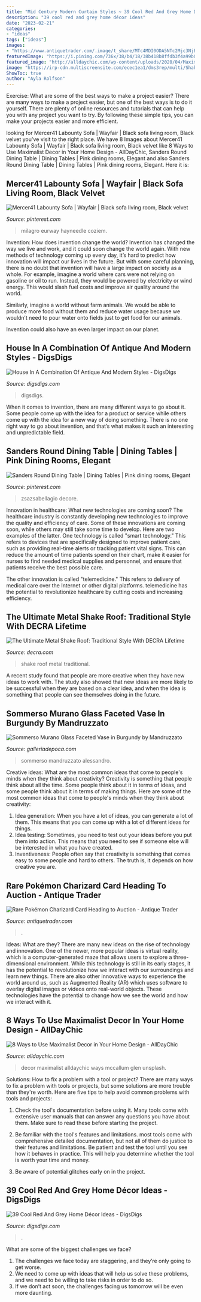 ```yaml
---
title: "Mid Century Modern Curtain Styles ~ 39 Cool Red And Grey Home Décor Ideas"
description: "39 cool red and grey home décor ideas"
date: "2023-02-21"
categories:
- "ideas"
tags: ["ideas"]
images:
- "https://www.antiquetrader.com/.image/t_share/MTc4MDI0ODA5NTc2Mjc3NjEz/pokemon-charizardcropped2.jpg"
featuredImage: "https://i.pinimg.com/736x/38/b4/18/38b418b8ffdb3f4a99b0d132ecd4f0e2.jpg"
featured_image: "http://alldaychic.com/wp-content/uploads/2020/04/Maximalist-Decor.jpg"
image: "https://irp-cdn.multiscreensite.com/ecec1ea1/dms3rep/multi/ShakeXD-PinnacleGrey22_1024.jpg"
ShowToc: true
author: "Ayla Rolfson"
---
```



Exercise: What are some of the best ways to make a project easier?
There are many ways to make a project easier, but one of the best ways is to do it yourself. There are plenty of online resources and tutorials that can help you with any project you want to try. By following these simple tips, you can make your projects easier and more efficient.

	

		
looking for Mercer41 Labounty Sofa | Wayfair | Black sofa living room, Black velvet you've visit to the right place. We have 8 Images about Mercer41 Labounty Sofa | Wayfair | Black sofa living room, Black velvet like 8 Ways to Use Maximalist Decor in Your Home Design - AllDayChic, Sanders Round Dining Table | Dining Tables | Pink dining rooms, Elegant and also Sanders Round Dining Table | Dining Tables | Pink dining rooms, Elegant. Here it is:
		
    
## Mercer41 Labounty Sofa | Wayfair | Black Sofa Living Room, Black Velvet

<img loading=lazy src="https://i.pinimg.com/736x/38/b4/18/38b418b8ffdb3f4a99b0d132ecd4f0e2.jpg" onerror="this.onerror=null;this.src='https://tse1.mm.bing.net/th?id=OIP._O7yEatc6hqdI97H9eFXhQHaHa&amp;pid=15.1';" alt="Mercer41 Labounty Sofa | Wayfair | Black sofa living room, Black velvet">

_Source: pinterest.com_

>milagro eurway hayneedle coziem. 

	

Invention: How does invention change the world?
Invention has changed the way we live and work, and it could soon change the world again. With new methods of technology coming up every day, it’s hard to predict how innovation will impact our lives in the future. But with some careful planning, there is no doubt that invention will have a large impact on society as a whole. 
For example, imagine a world where cars were not relying on gasoline or oil to run. Instead, they would be powered by electricity or wind energy. This would slash fuel costs and improve air quality around the world. 

Similarly, imagine a world without farm animals. We would be able to produce more food without them and reduce water usage because we wouldn’t need to pour water onto fields just to get food for our animals. 

 Invention could also have an even larger impact on our planet.

    
## House In A Combination Of Antique And Modern Styles - DigsDigs

<img loading=lazy src="https://www.digsdigs.com/photos/house-in-a-combination-of-antique-and-modern-styles-4.jpg" onerror="this.onerror=null;this.src='https://tse2.mm.bing.net/th?id=OIP.eRwmCo5plXfJf3tnUnoxXQHaK2&amp;pid=15.1';" alt="House In A Combination Of Antique And Modern Styles - DigsDigs">

_Source: digsdigs.com_

>digsdigs. 

	

When it comes to invention, there are many different ways to go about it. Some people come up with the idea for a product or service while others come up with the idea for a new way of doing something. There is no one right way to go about invention, and that’s what makes it such an interesting and unpredictable field.

    
## Sanders Round Dining Table | Dining Tables | Pink Dining Rooms, Elegant

<img loading=lazy src="https://i.pinimg.com/736x/1f/dc/5b/1fdc5bfd81dcadf6601990725b955e1a.jpg" onerror="this.onerror=null;this.src='https://tse4.mm.bing.net/th?id=OIP.zKjv5k16_-8ZxDrq0-uuAgHaFT&amp;pid=15.1';" alt="Sanders Round Dining Table | Dining Tables | Pink dining rooms, Elegant">

_Source: pinterest.com_

>zsazsabellagio decore. 

	

Innovation in healthcare: What new technologies are coming soon?
The healthcare industry is constantly developing new technologies to improve the quality and efficiency of care. Some of these innovations are coming soon, while others may still take some time to develop. Here are two examples of the latter. 
One technology is called "smart technology." This refers to devices that are specifically designed to improve patient care, such as providing real-time alerts or tracking patient vital signs. This can reduce the amount of time patients spend on their chart, make it easier for nurses to find needed medical supplies and personnel, and ensure that patients receive the best possible care. 

The other innovation is called "telemedicine." This refers to delivery of medical care over the Internet or other digital platforms. telemedicine has the potential to revolutionize healthcare by cutting costs and increasing efficiency.

    
## The Ultimate Metal Shake Roof: Traditional Style With DECRA Lifetime

<img loading=lazy src="https://irp-cdn.multiscreensite.com/ecec1ea1/dms3rep/multi/ShakeXD-PinnacleGrey22_1024.jpg" onerror="this.onerror=null;this.src='https://tse2.mm.bing.net/th?id=OIP.JLTtK0lVqOK3s52vAFrtxQHaFj&amp;pid=15.1';" alt="The Ultimate Metal Shake Roof: Traditional Style With DECRA Lifetime">

_Source: decra.com_

>shake roof metal traditional. 

	

A recent study found that people are more creative when they have new ideas to work with. The study also showed that new ideas are more likely to be successful when they are based on a clear idea, and when the idea is something that people can see themselves doing in the future.

    
## Sommerso Murano Glass Faceted Vase In Burgundy By Mandruzzato

<img loading=lazy src="https://isteam.wsimg.com/ip/0859fd03-2a6c-11e6-99bf-14feb5d9f2e6/ols/7870_original/:/rs=w:600,h:600" onerror="this.onerror=null;this.src='https://tse1.mm.bing.net/th?id=OIP.cJfwdqyLd3jbztLMo39FagAAAA&amp;pid=15.1';" alt="Sommerso Murano Glass Faceted Vase in Burgundy by Mandruzzato">

_Source: galleriadepoca.com_

>sommerso mandruzzato alessandro. 

	

Creative ideas: What are the most common ideas that come to people's minds when they think about creativity?
Creativity is something that people think about all the time. Some people think about it in terms of ideas, and some people think about it in terms of making things. Here are some of the most common ideas that come to people's minds when they think about creativity: 
1. Idea generation: When you have a lot of ideas, you can generate a lot of them. This means that you can come up with a lot of different ideas for things. 
2. Idea testing: Sometimes, you need to test out your ideas before you put them into action. This means that you need to see if someone else will be interested in what you have created. 
3. Inventiveness: People often say that creativity is something that comes easy to some people and hard to others. The truth is, it depends on how creative you are.

    
## Rare Pokémon Charizard Card Heading To Auction - Antique Trader

<img loading=lazy src="https://www.antiquetrader.com/.image/t_share/MTc4MDI0ODA5NTc2Mjc3NjEz/pokemon-charizardcropped2.jpg" onerror="this.onerror=null;this.src='https://tse3.mm.bing.net/th?id=OIP.nxWp9kf1-1Li4o7PHgZ_4wHaFH&amp;pid=15.1';" alt="Rare Pokémon Charizard Card Heading to Auction - Antique Trader">

_Source: antiquetrader.com_

>. 

	

Ideas: What are they?
There are many new ideas on the rise of technology and innovation. One of the newer, more popular ideas is virtual reality, which is a computer-generated maze that allows users to explore a three-dimensional environment. While this technology is still in its early stages, it has the potential to revolutionize how we interact with our surroundings and learn new things. There are also other innovative ways to experience the world around us, such as Augmented Reality (AR) which uses software to overlay digital images or videos onto real-world objects. These technologies have the potential to change how we see the world and how we interact with it.

    
## 8 Ways To Use Maximalist Decor In Your Home Design - AllDayChic

<img loading=lazy src="http://alldaychic.com/wp-content/uploads/2020/04/Maximalist-Decor.jpg" onerror="this.onerror=null;this.src='https://tse3.mm.bing.net/th?id=OIP.tTsDlExKCtuertjE8PRLuwHaLH&amp;pid=15.1';" alt="8 Ways to Use Maximalist Decor in Your Home Design - AllDayChic">

_Source: alldaychic.com_

>decor maximalist alldaychic ways mccallum glen unsplash. 

	

Solutions: How to fix a problem with a tool or project?
There are many ways to fix a problem with tools or projects, but some solutions are more trouble than they're worth. Here are five tips to help avoid common problems with tools and projects:
1. Check the tool's documentation before using it. Many tools come with extensive user manuals that can answer any questions you have about them. Make sure to read these before starting the project.

2. Be familiar with the tool's features and limitations. most tools come with comprehensive detailed documentation, but not all of them do justice to their features and limitations. Be patient and test the tool until you see how it behaves in practice. This will help you determine whether the tool is worth your time and money.

3. Be aware of potential glitches early on in the project.

    
## 39 Cool Red And Grey Home Décor Ideas - DigsDigs

<img loading=lazy src="https://www.digsdigs.com/photos/cool-red-and-grey-home-decor-ideas-37.jpg" onerror="this.onerror=null;this.src='https://tse3.mm.bing.net/th?id=OIP.Jb1lvhWp8B7FcUpgwVZEdAHaJ4&amp;pid=15.1';" alt="39 Cool Red And Grey Home Décor Ideas - DigsDigs">

_Source: digsdigs.com_

>. 

	

What are some of the biggest challenges we face?
1. The challenges we face today are staggering, and they’re only going to get worse.
2. We need to come up with ideas that will help us solve these problems, and we need to be willing to take risks in order to do so.
3. If we don’t act soon, the challenges facing us tomorrow will be even more daunting.

